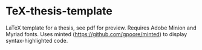 # TeX-thesis-template
LaTeX template for a thesis, see pdf for preview. Requires Adobe Minion and Myriad fonts.
Uses minted (https://github.com/gpoore/minted) to display syntax-highlighted code. 
